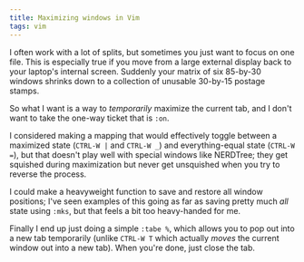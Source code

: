 ```yaml
---
title: Maximizing windows in Vim
tags: vim
---
```


I often work with a lot of splits, but sometimes you just want to focus on one file. This is especially true if you move from a large external display back to your laptop's internal screen. Suddenly your matrix of six 85-by-30 windows shrinks down to a collection of unusable 30-by-15 postage stamps.

So what I want is a way to *temporarily* maximize the current tab, and I don't want to take the one-way ticket that is `:on`.

I considered making a mapping that would effectively toggle between a maximized state (`CTRL-W |` and `CTRL-W _`) and everything-equal state (`CTRL-W =`), but that doesn't play well with special windows like NERDTree; they get squished during maximization but never get unsquished when you try to reverse the process.

I could make a heavyweight function to save and restore all window positions; I've seen examples of this going as far as saving pretty much *all* state using `:mks`, but that feels a bit too heavy-handed for me.

Finally I end up just doing a simple `:tabe %`, which allows you to pop out into a new tab temporarily (unlike `CTRL-W T` which actually *moves* the current window out into a new tab). When you're done, just close the tab.
